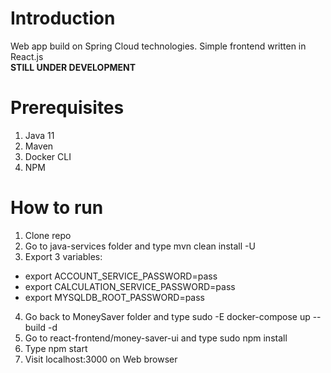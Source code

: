 # Introduction
Web app build on Spring Cloud technologies. Simple frontend written in React.js </br>
<b>STILL UNDER DEVELOPMENT</b>
# Prerequisites
1. Java 11
2. Maven
3. Docker CLI
4. NPM
# How to run 
1. Clone repo
2. Go to java-services folder and type mvn clean install -U
3. Export 3 variables:
- export ACCOUNT_SERVICE_PASSWORD=pass
- export CALCULATION_SERVICE_PASSWORD=pass
- export MYSQLDB_ROOT_PASSWORD=pass
4. Go back to MoneySaver folder and type sudo -E docker-compose up --build -d
5. Go to react-frontend/money-saver-ui and type sudo npm install
6. Type npm start
7. Visit localhost:3000 on Web browser
